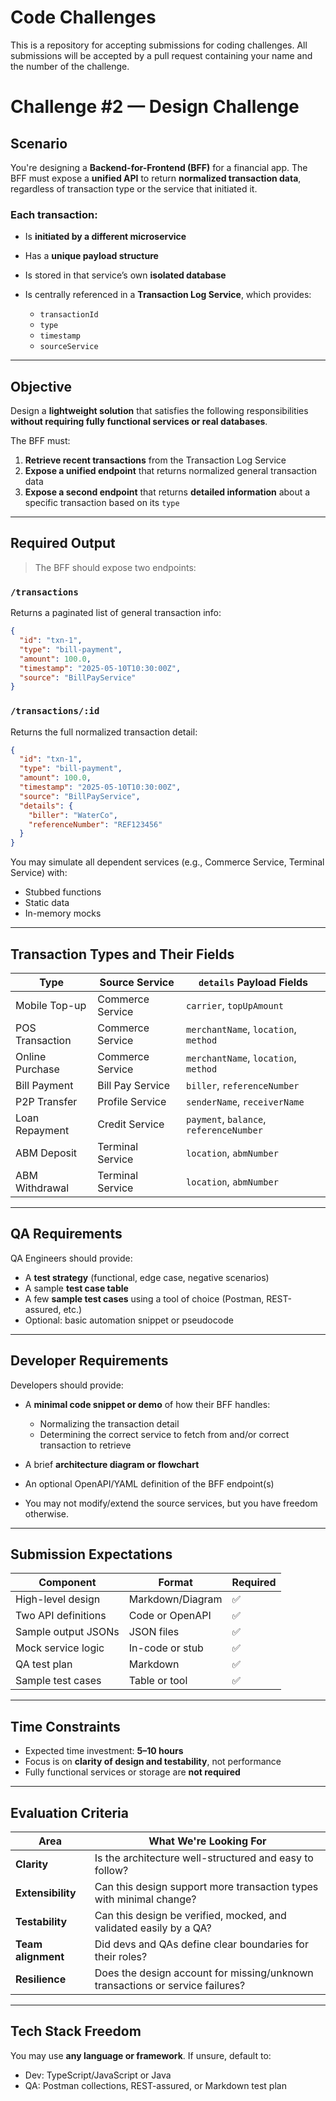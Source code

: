 # Code Challenges
This is a repository for accepting submissions for coding challenges. All submissions will be accepted by a pull request containing your name and the number of the challenge.

# Challenge #2 — Design Challenge

## Scenario

You're designing a **Backend-for-Frontend (BFF)** for a financial app. The BFF must expose a **unified API** to return **normalized transaction data**, regardless of transaction type or the service that initiated it.

### Each transaction:

* Is **initiated by a different microservice**
* Has a **unique payload structure**
* Is stored in that service’s own **isolated database**
* Is centrally referenced in a **Transaction Log Service**, which provides:

  * `transactionId`
  * `type`
  * `timestamp`
  * `sourceService`

---

## Objective

Design a **lightweight solution** that satisfies the following responsibilities **without requiring fully functional services or real databases**.

The BFF must:

1. **Retrieve recent transactions** from the Transaction Log Service
2. **Expose a unified endpoint** that returns normalized general transaction data
3. **Expose a second endpoint** that returns **detailed information** about a specific transaction based on its `type`

---

## Required Output

> The BFF should expose two endpoints:

### `/transactions`

Returns a paginated list of general transaction info:

```json
{
  "id": "txn-1",
  "type": "bill-payment",
  "amount": 100.0,
  "timestamp": "2025-05-10T10:30:00Z",
  "source": "BillPayService"
}
```

### `/transactions/:id`

Returns the full normalized transaction detail:

```json
{
  "id": "txn-1",
  "type": "bill-payment",
  "amount": 100.0,
  "timestamp": "2025-05-10T10:30:00Z",
  "source": "BillPayService",
  "details": {
    "biller": "WaterCo",
    "referenceNumber": "REF123456"
  }
}
```

You may simulate all dependent services (e.g., Commerce Service, Terminal Service) with:

* Stubbed functions
* Static data
* In-memory mocks

---

## Transaction Types and Their Fields

| Type            | Source Service   | `details` Payload Fields                |
| --------------- | ---------------- | --------------------------------------- |
| Mobile Top-up   | Commerce Service | `carrier`, `topUpAmount`                |
| POS Transaction | Commerce Service | `merchantName`, `location`, `method`    |
| Online Purchase | Commerce Service | `merchantName`, `location`, `method`    |
| Bill Payment    | Bill Pay Service | `biller`, `referenceNumber`             |
| P2P Transfer    | Profile Service  | `senderName`, `receiverName`            |
| Loan Repayment  | Credit Service   | `payment`, `balance`, `referenceNumber` |
| ABM Deposit     | Terminal Service | `location`, `abmNumber`                 |
| ABM Withdrawal  | Terminal Service | `location`, `abmNumber`                 |

---

## QA Requirements

QA Engineers should provide:

* A **test strategy** (functional, edge case, negative scenarios)
* A sample **test case table**
* A few **sample test cases** using a tool of choice (Postman, REST-assured, etc.)
* Optional: basic automation snippet or pseudocode

---

## Developer Requirements

Developers should provide:

* A **minimal code snippet or demo** of how their BFF handles:

  * Normalizing the transaction detail
  * Determining the correct service to fetch from and/or correct transaction to retrieve
* A brief **architecture diagram or flowchart**
* An optional OpenAPI/YAML definition of the BFF endpoint(s)
* You may not modify/extend the source services, but you have freedom otherwise.

---

## Submission Expectations

| Component           | Format           | Required |
| ------------------- | ---------------- | -------- |
| High-level design   | Markdown/Diagram | ✅        |
| Two API definitions | Code or OpenAPI  | ✅        |
| Sample output JSONs | JSON files       | ✅        |
| Mock service logic  | In-code or stub  | ✅        |
| QA test plan        | Markdown         | ✅        |
| Sample test cases   | Table or tool    | ✅        |

---

## Time Constraints

* Expected time investment: **5–10 hours**
* Focus is on **clarity of design and testability**, not performance
* Fully functional services or storage are **not required**

---

## Evaluation Criteria

| Area               | What We're Looking For                                                        |
| ------------------ | ----------------------------------------------------------------------------- |
| **Clarity**        | Is the architecture well-structured and easy to follow?                       |
| **Extensibility**  | Can this design support more transaction types with minimal change?           |
| **Testability**    | Can this design be verified, mocked, and validated easily by a QA?            |
| **Team alignment** | Did devs and QAs define clear boundaries for their roles?                     |
| **Resilience**     | Does the design account for missing/unknown transactions or service failures? |

---

## Tech Stack Freedom

You may use **any language or framework**. If unsure, default to:

* Dev: TypeScript/JavaScript or Java
* QA: Postman collections, REST-assured, or Markdown test plan
